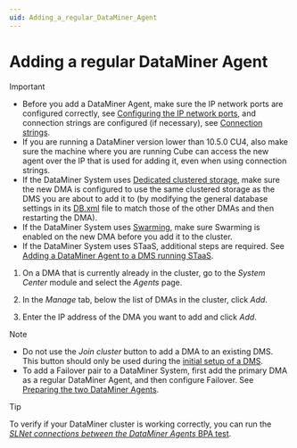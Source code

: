 ```yaml
---
uid: Adding_a_regular_DataMiner_Agent
---
```


# Adding a regular DataMiner Agent

> [!IMPORTANT]
>
> - Before you add a DataMiner Agent, make sure the IP network ports are configured correctly, see [Configuring the IP network ports](xref:Configuring_the_IP_network_ports), and connection strings are configured (if necessary), see [Connection strings](xref:Connection_strings).
> - If you are running a DataMiner version lower than 10.5.0 CU4, also make sure the machine where you are running Cube can access the new agent over the IP that is used for adding it, even when using connection strings.
> - If the DataMiner System uses [Dedicated clustered storage](xref:Dedicated_clustered_storage), make sure the new DMA is configured to use the same clustered storage as the DMS you are about to add it to (by modifying the general database settings in its [DB.xml](xref:DB_xml) file to match those of the other DMAs and then restarting the DMA).
> - If the DataMiner System uses [Swarming](xref:Swarming), make sure Swarming is enabled on the new DMA before you add it to the cluster.
> - If the DataMiner System uses STaaS, additional steps are required. See [Adding a DataMiner Agent to a DMS running STaaS](xref:Adding_a_DMA_to_a_DMS_running_STaaS).

1. On a DMA that is currently already in the cluster, go to the *System Center* module and select the *Agents* page.

1. In the *Manage* tab, below the list of DMAs in the cluster, click *Add*.

1. Enter the IP address of the DMA you want to add and click *Add*.

> [!NOTE]
>
> - Do not use the *Join cluster* button to add a DMA to an existing DMS. This button should only be used during the [initial setup of a DMS](xref:Setting_up_a_new_DMS_in_DataMiner_Cube).
> - To add a Failover pair to a DataMiner System, first add the primary DMA as a regular DataMiner Agent, and then configure Failover. See [Preparing the two DataMiner Agents](xref:Preparing_the_two_DataMiner_Agents).

> [!TIP]
> To verify if your DataMiner cluster is working correctly, you can run the [*SLNet connections between the DataMiner Agents* BPA test](xref:BPA_Check_Cluster_SLNet_Connections).
